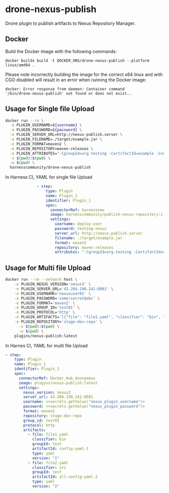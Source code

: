 # drone-nexus-publish

Drone plugin to publish artifacts to Nexus Repository Manager.

## Docker

Build the Docker image with the following commands:

```
docker buildx build -t DOCKER_ORG/drone-nexus-publish --platform linux/amd64 .
```

Please note incorrectly building the image for the correct x64 linux and with
CGO disabled will result in an error when running the Docker image:

```
docker: Error response from daemon: Container command
'/bin/drone-nexus-publish' not found or does not exist..
```

## Usage for Single file Upload

```bash
docker run --rm \
  -e PLUGIN_USERNAME=${username} \
  -e PLUGIN_PASSWORD=${password} \
  -e PLUGIN_SERVER_URL=http://nexus-publish.server \
  -e PLUGIN_FILENAME=./target/example.jar \
  -e PLUGIN_FORMAT=maven2 \
  -e PLUGIN_REPOSITORY=maven-releases \
  -e PLUGIN_ATTRIBUTES="-CgroupId=org.testing -CartifactId=example -Cversion=1.0 -Aextension=jar -Aclassifier=bin" \
  -v $(pwd):$(pwd) \
  -w $(pwd) \
  harnesscommunity/drone-nexus-publish
```



In Harness CI, YAML for single file Upload
```yaml
              - step:
                  type: Plugin
                  name: Plugin_1
                  identifier: Plugin_1
                  spec:
                    connectorRef: harnessnew
                    image: harnesscommunity/publish-nexus-repository:1.1.1
                    settings:
                      username: deploy-user
                      password: testing-nexus
                      server_url: http://nexus-publish.server
                      filename: ./target/example.jar
                      format: maven2
                      repository: maven-releases
                      attributes: "-CgroupId=org.testing -CartifactId=example -Cversion=1.0 -Aextension=jar -Aclassifier=bin"
```

## Usage for Multi file Upload
```bash
docker run --rm --network host \
    -e PLUGIN_NEXUS_VERSION='nexus3' \
    -e PLUGIN_SERVER_URL='43.204.190.241:8081' \
    -e PLUGIN_USERNAME='nexususer01' \
    -e PLUGIN_PASSWORD='some!secret@abc' \
    -e PLUGIN_FORMAT='maven2' \
    -e PLUGIN_GROUP_ID='test01' \
    -e PLUGIN_PROTOCOL='http' \
    -e PLUGIN_ARTIFACTS='[{"file": "file1.yaml", "classifier": "bin", "groupId": "test", "artifactId": "config-yaml-1", "type": "yaml", "version": "1"}, {"file": "file2.yaml", "classifier": "src", "groupId": "test", "artifactId": "all-config-yaml-2", "type": "yaml", "version": "2"}]' \
    -e PLUGIN_REPOSITORY='stage-dev-repo' \
      -v $(pwd):$(pwd) \
      -w $(pwd) \
    plugins/nexus-publish:latest
```

In Harnes CI, YAML for multi file Upload
```yaml
- step:
    type: Plugin
    name: Plugin_1
    identifier: Plugin_1
    spec:
      connectorRef: Docker_Hub_Anonymous
      image: plugins/nexus-publish:latest
      settings:
        nexus_version: nexus3
        server_url: 43.204.190.241:8081
        username: <+secrets.getValue("nexus_plugin_username")>
        password: <+secrets.getValue("nexus_plugin_password")>
        format: maven2
        repository: stage-dev-repo
        group_id: test01
        protocol: http
        artifacts:
          - file: file1.yaml
            classifier: bin
            groupId: test
            artifactId: config-yaml-1
            type: yaml
            version: "1"
          - file: file2.yaml
            classifier: src
            groupId: test
            artifactId: all-config-yaml-2
            type: yaml
            version: "2"
```
